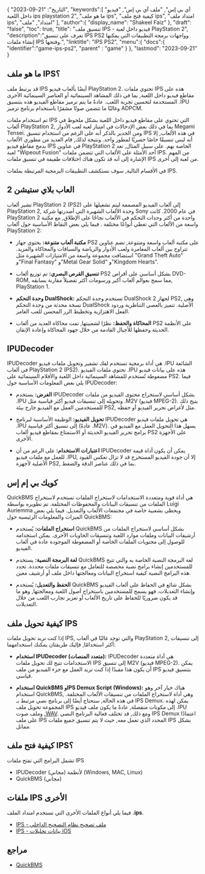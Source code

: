 {
"التاريخ": "21-09-2023",
   "keywords":[
"آي بي إس",
"ملف آي بي إس",
"فيديو داخل اللعبة ips playstation 2",
"ما هو ملف ips",
"كيفية فتح ملف ips",
"امتداد ملف ips",
"امتداد",
"ملف"
],
   "author":{
"display_name": "Shakeel Faiz"
},
"draft": "false",
"toc": true,
"title": "تنسيق ملف IPS - فيديو داخل لعبة PlayStation 2",
   "description":"تعرف على تنسيق IPS PS2 وواجهات برمجة التطبيقات التي يمكنها إنشاء ملفات IPS وفتحها.",
"linktitle": "IPS PS2",
   "menu":{
      "docs":{
         "identifier":"game-ips-ps2",
"parent" : "game"
}
},
"lastmod": "2023-09-21"
}

## ما هو ملف IPS؟

قد يرتبط ملف IPS أيضًا بألعاب فيديو PlayStation 2. تحتوي ملفات IPS هذه على مقاطع فيديو داخل اللعبة, بما في ذلك المشاهد السينمائية أو العناصر السينمائية الأخرى المستخدمة لتحسين تجربة اللعب. عادةً ما يتم ترميز مقاطع الفيديو هذه بتنسيق .IPU وغالبًا ما تتضمن صوتًا مشفرًا باستخدام برنامج ترميز ADPCM.

تم استخدام ملفات IPS التي تحتوي على مقاطع فيديو داخل اللعبة بشكل ملحوظ في ألعاب PlayStation 2, بما في ذلك بعض الإدخالات في امتياز لعبة لعب الأدوار Megami Tensei. ومن الجدير بالذكر أنه على الرغم من استخدام تنسيق IPS في هذه الألعاب, إلا أنه ليس تنسيقًا خاصًا حصريًا لمطور واحد. ونتيجة لذلك, قام العديد من مطوري الألعاب بدمج مقاطع فيديو IPS في عناوين PlayStation 2 الخاصة بهم. على سبيل المثال, تعد لعبة "Wipeout Fusion" أحد الأمثلة على الألعاب التي تتضمن ملفات IPS. من المهم الإشارة إلى أنه قد تكون هناك اختلافات طفيفة في تنسيق ملفات IPS من لعبة إلى أخرى.

في الأقسام التالية, سوف نستكشف التطبيقات البرمجية المرتبطة بملفات IPS.

## العاب بلاي ستيشن 2

تشير ألعاب PlayStation 2 (PS2) إلى ألعاب الفيديو المصممة ليتم تشغيلها على PlayStation 2, وحدة الألعاب الشهيرة التي أصدرتها شركة Sony في عام 2000. كانت PlayStation 2 واحدة من أكثر وحدات التحكم في الألعاب نجاحًا على الإطلاق, مع مكتبة واسعة من الألعاب التي تغطي أنواعًا مختلفة . فيما يلي بعض النقاط الأساسية حول ألعاب PlayStation 2:

- **مكتبة ألعاب متنوعة:** يحتوي جهاز PS2 على مكتبة ألعاب واسعة ومتنوعة, تضم عناوين تتراوح بين ألعاب المغامرة ولعب الأدوار والرياضة والسباقات والمحاكاة والمزيد. استضافت مجموعة واسعة من الامتيازات الشهيرة مثل "Grand Theft Auto" و"Final Fantasy" و"Metal Gear Solid" و"Kingdom Hearts".

- **تنسيق القرص البصري:** تم توزيع ألعاب PS2 بشكل أساسي على أقراص DVD-ROM, مما سمح بعوالم ألعاب أكبر ورسومات أكثر تفصيلاً مقارنة بسابقه, PlayStation 1.

- **وحدة التحكم DualShock:** تستخدم وحدة التحكم DualShock 2 لجهاز PS2, وهي نسخة محدثة من وحدة التحكم DualShock الأصلية. تتميز بالعصي التناظرية وردود الفعل الاهتزازية وتخطيط الزر المحسن للعب الغامر.

- **المحاكاة والحفظ:** نظرًا لشعبيتها, تمت محاكاة العديد من ألعاب PS2 على الأنظمة الحديثة وحفظها للأجيال القادمة من خلال جهود المحاكاة وإعادة الإتقان.

## IPUDecoder

IPUDecoder هي أداة برمجية تستخدم لفك تشفير وتحويل ملفات فيديو .IPU الشائعة في ألعاب PlayStation 2 (PS2). تحتوي ملفات الفيديو .IPU هذه على بيانات فيديو مضغوطة تُستخدم للمشاهد السينمائية داخل اللعبة والأفلام السينمائية على PS2. فيما يلي بعض المعلومات الأساسية حول IPUDecoder:

- **الغرض:** يستخدم IPUDecoder بشكل أساسي لاستخراج محتوى الفيديو من ملفات .IPU وتحويله إلى تنسيقات فيديو أكثر قياسية مثل .M2V (فيديو MPEG-2). يتيح ذلك للمستخدمين العمل مع الفيديو خارج بيئة PS2, مثل لأغراض تحرير الفيديو أو حفظه.

- **تحويل الفيديو:** الوظيفة الأساسية لبرنامج IPUDecoder هي تحويل ملفات فيديو .IPU إلى تنسيق أكثر قياسية (عادةً .M2V). يسهل هذا التحويل العمل مع الفيديو في برامج تحرير الفيديو الحديثة أو الاستمتاع بمقاطع فيديو ألعاب PS2 على الأجهزة الأخرى.

- **اعتبارات الاستخدام:** على الرغم من أن IPUDecoder يمكن أن يكون أداة قيمة للعمل مع ملفات فيديو .IPU, إلا أن جودة الفيديو المستخرج قد لا تزال تعكس القيود الأصلية لأجهزة PS2, بما في ذلك عناصر الدقة والضغط.

## كويك بي إم إس

QuickBMS هي أداة قوية ومتعددة الاستخدامات لاستخراج الملفات تستخدم لاستخراج الملفات من تنسيقات البيانات والمحفوظات المختلفة. تم تطويره بواسطة Luigi Auriemma ويحظى بشعبية خاصة في مجتمعات الألعاب والتعديل. فيما يلي بعض الميزات والمعلومات الرئيسية حول QuickBMS:

- **استخراج الملفات:** يُستخدم QuickBMS بشكل أساسي لاستخراج الملفات من أرشيفات البيانات وملفات موارد اللعبة وتنسيقات الحاويات الأخرى. يمكن استخدامه للوصول إلى محتويات الملفات الخاصة أو المضغوطة الموجودة عادة في ألعاب الفيديو.

- **لغة البرمجة النصية:** يستخدم QuickBMS لغة البرمجة النصية الخاصة به والتي تتيح للمستخدمين إنشاء برامج نصية مخصصة للتعامل مع تنسيقات ملفات محددة. تحدد هذه البرامج النصية كيفية استخراج البيانات ومعالجتها داخل ملف أو أرشيف معين.

- **الحفظ والتعديل:** يُستخدم QuickBMS بشكل شائع في الحفاظ على ألعاب الفيديو وإنشاء التعديلات. فهو يسمح للمستخدمين باستخراج أصول اللعبة ومعالجتها, وهو ما قد يكون ضروريًا للحفاظ على تاريخ الألعاب أو تعزيز تجارب اللعب من خلال التعديلات.

## كيفية تحويل ملف IPS

إذا كنت تريد تحويل ملفات IPS, والتي توجد غالبًا في ألعاب PlayStation 2, إلى تنسيقات أكثر استخدامًا, فإليك طريقتان يمكنك استخدامهما:

- **استخدام IPUDecoder (متعدد المنصات):** IPUDecoder هي أداة متعددة الاستخدامات تتيح لك تحويل ملفات IPS إلى تنسيق M2V (فيديو MPEG-2). يمكن أن يكون هذا مفيدًا إذا كنت تريد العمل مع جزء الفيديو من ملف IPS بتنسيق فيديو قياسي.

- **استخدام QuickBMS وIPS Demux Script (Windows):** هناك خيار آخر وهو استخدام QuickBMS, وهي أداة لاستخراج الملفات من تنسيقات الألعاب المختلفة. في هذه الحالة, ستحتاج أيضًا إلى برنامج نصي مرتبط بـ IPS Demux. يمكن لهذه المجموعة تحويل ملف IPS إلى مكونات منفصلة, عادةً ما يكون ملف فيديو ‎.IPU وملف صوت [.WAV](/ar/audio/wav/). ومع ذلك, قد تختلف فعالية البرنامج النصي IPS Demux اعتمادًا على ملف IPS المحدد الذي تعمل معه, حيث لا يتم تنسيق جميع ملفات IPS بشكل مماثل.

## كيفية فتح ملف IPS؟

تشمل البرامج التي تفتح ملفات IPS

- IPUDecoder (مجاني) لأنظمة (Windows, MAC, Linux)
- QuickBMS (مجاني)

## ملفات IPS الأخرى

فيما يلي أنواع الملفات الأخرى التي تستخدم امتداد الملف **.ips**.

- [IPS - ملف تصحيح نظام التصحيح الداخلي](/ar/game/ips/)
- [IPS - بيانات تحليلات iOS](/ar/misc/ips/)

## مراجع
* [QuickBMS](http://aluigi.altervista.org/quickbms.htm)

